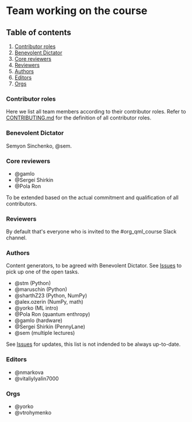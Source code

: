 # Team working on the course

## Table of contents

1. [Contributor roles](#contributor-roles)
1. [Benevolent Dictator](#benevolent-dictator)
1. [Core reviewers](#core-reviewers)
1. [Reviewers](#reviewers)
1. [Authors](#reviewers)
1. [Editors](#editors)
1. [Orgs](#orgs)

### Contributor roles

Here we list all team members according to their contributor roles. Refer to [CONTRIBUTING.md](https://github.com/SemyonSinchenko/qmlcourse.ai/blob/master/CONTRIBUTING.md) for the definition of all contributor roles.

### Benevolent Dictator

Semyon Sinchenko, @sem.

### Core reviewers

* @gamlo
* @Sergei Shirkin
* @Pola Ron

To be extended based on the actual commitment and qualification of all contributors.

### Reviewers

By default that's everyone who is invited to the #org\_qml\_course Slack channel.

### Authors

Content generators, to be agreed with Benevolent Dictator. See [Issues](https://github.com/SemyonSinchenko/qmlcourse.ai/issues) to pick up one of the open tasks.  

* @stm (Python)
* @maruschin (Python)
* @sharthZ23 (Python, NumPy)
* @alex.ozerin (NumPy, math)
* @yorko (ML intro)
* @Pola Ron (quantum enthropy)
* @gamlo (hardware)
* @Sergei Shirkin (PennyLane)
* @sem (multiple lectures)

See [Issues](https://github.com/SemyonSinchenko/qmlcourse.ai/issues) for updates, this list is not indended to be  always up-to-date.  

### Editors

* @nmarkova
* @vitaliylyalin7000

### Orgs

* @yorko
* @vtrohymenko